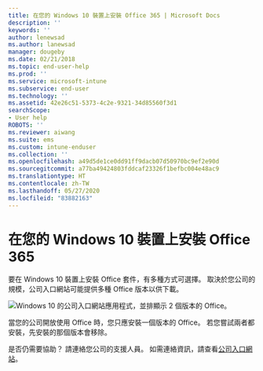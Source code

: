 ```yaml
---
title: 在您的 Windows 10 裝置上安裝 Office 365 | Microsoft Docs
description: ''
keywords: ''
author: lenewsad
ms.author: lanewsad
manager: dougeby
ms.date: 02/21/2018
ms.topic: end-user-help
ms.prod: ''
ms.service: microsoft-intune
ms.subservice: end-user
ms.technology: ''
ms.assetid: 42e26c51-5373-4c2e-9321-34d85560f3d1
searchScope:
- User help
ROBOTS: ''
ms.reviewer: aiwang
ms.suite: ems
ms.custom: intune-enduser
ms.collection: ''
ms.openlocfilehash: a49d5de1ce0dd91ff9dacb07d50970bc9ef2e90d
ms.sourcegitcommit: a77ba49424803fddcaf23326f1befbc004e48ac9
ms.translationtype: HT
ms.contentlocale: zh-TW
ms.lasthandoff: 05/27/2020
ms.locfileid: "83882163"
---
```

# <a name="installing-office-365-on-your-windows-10-device"></a>在您的 Windows 10 裝置上安裝 Office 365

要在 Windows 10 裝置上安裝 Office 套件，有多種方式可選擇。 取決於您公司的規模，公司入口網站可能提供多種 Office 版本以供下載。

![Windows 10 的公司入口網站應用程式，並排顯示 2 個版本的 Office。](./media/multiple-office-installs-cp-win10.png)

當您的公司開放使用 Office 時，您只應安裝一個版本的 Office。 若您嘗試兩者都安裝，先安裝的那個版本會移除。

是否仍需要協助？ 請連絡您公司的支援人員。 如需連絡資訊，請查看[公司入口網站](https://go.microsoft.com/fwlink/?linkid=2010980)。

